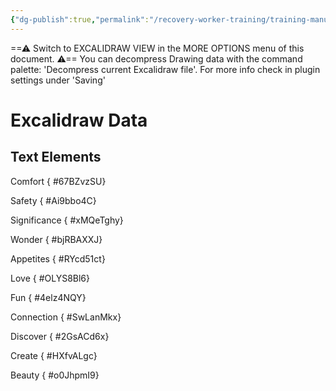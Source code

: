 ```yaml
---
{"dg-publish":true,"permalink":"/recovery-worker-training/training-manual/needs-diagram/","tags":["excalidraw"]}
---
```


==⚠  Switch to EXCALIDRAW VIEW in the MORE OPTIONS menu of this document. ⚠== You can decompress Drawing data with the command palette: 'Decompress current Excalidraw file'. For more info check in plugin settings under 'Saving'


# Excalidraw Data
## Text Elements
Comfort
{ #67BZvzSU}


Safety
{ #Ai9bbo4C}


Significance
{ #xMQeTghy}


Wonder
{ #bjRBAXXJ}


Appetites
{ #RYcd51ct}


Love
{ #OLYS8Bl6}


Fun
{ #4elz4NQY}


Connection
{ #SwLanMkx}


Discover
{ #2GsACd6x}


Create
{ #HXfvALgc}


Beauty
{ #o0JhpmI9}


